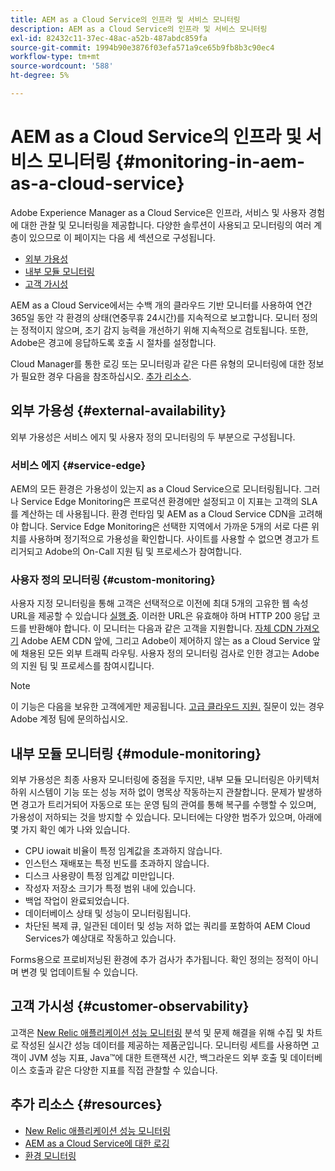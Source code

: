 ```yaml
---
title: AEM as a Cloud Service의 인프라 및 서비스 모니터링
description: AEM as a Cloud Service의 인프라 및 서비스 모니터링
exl-id: 82432c11-37ec-48ac-a52b-487abdc859fa
source-git-commit: 1994b90e3876f03efa571a9ce65b9fb8b3c90ec4
workflow-type: tm+mt
source-wordcount: '588'
ht-degree: 5%

---
```


# AEM as a Cloud Service의 인프라 및 서비스 모니터링 {#monitoring-in-aem-as-a-cloud-service}

Adobe Experience Manager as a Cloud Service은 인프라, 서비스 및 사용자 경험에 대한 관찰 및 모니터링을 제공합니다. 다양한 솔루션이 사용되고 모니터링의 여러 계층이 있으므로 이 페이지는 다음 세 섹션으로 구성됩니다.

* [외부 가용성](#external-availability)
* [내부 모듈 모니터링](#module-monitoring)
* [고객 가시성](#customer-observability)

AEM as a Cloud Service에서는 수백 개의 클라우드 기반 모니터를 사용하여 연간 365일 동안 각 환경의 상태(연중무휴 24시간)를 지속적으로 보고합니다. 모니터 정의는 정적이지 않으며, 조기 감지 능력을 개선하기 위해 지속적으로 검토됩니다. 또한, Adobe은 경고에 응답하도록 호출 시 절차를 설정합니다.

Cloud Manager를 통한 로깅 또는 모니터링과 같은 다른 유형의 모니터링에 대한 정보가 필요한 경우 다음을 참조하십시오. [추가 리소스](#resources).

## 외부 가용성 {#external-availability}

외부 가용성은 서비스 에지 및 사용자 정의 모니터링의 두 부분으로 구성됩니다.

### 서비스 에지 {#service-edge}

AEM의 모든 환경은 가용성이 있는지 as a Cloud Service으로 모니터링됩니다. 그러나 Service Edge Monitoring은 프로덕션 환경에만 설정되고 이 지표는 고객의 SLA를 계산하는 데 사용됩니다. 환경 런타임 및 AEM as a Cloud Service CDN을 고려해야 합니다. Service Edge Monitoring은 선택한 지역에서 가까운 5개의 서로 다른 위치를 사용하며 정기적으로 가용성을 확인합니다. 사이트를 사용할 수 없으면 경고가 트리거되고 Adobe의 On-Call 지원 팀 및 프로세스가 참여합니다.

### 사용자 정의 모니터링 {#custom-monitoring}

사용자 지정 모니터링을 통해 고객은 선택적으로 이전에 최대 5개의 고유한 웹 속성 URL을 제공할 수 있습니다 [실행 중](/help/journey-migration/go-live.md). 이러한 URL은 유효해야 하며 HTTP 200 응답 코드를 반환해야 합니다. 이 모니터는 다음과 같은 고객을 지원합니다. [자체 CDN 가져오기](/help/implementing/dispatcher/cdn.md#point-to-point-CDN) Adobe AEM CDN 앞에, 그리고 Adobe이 제어하지 않는 as a Cloud Service 앞에 채용된 모든 외부 트래픽 라우팅. 사용자 정의 모니터링 검사로 인한 경고는 Adobe의 지원 팀 및 프로세스를 참여시킵니다.

>[!NOTE]
>
> 이 기능은 다음을 보유한 고객에게만 제공됩니다. [고급 클라우드 지원.](https://experienceleague.adobe.com/docs/support-resources/data-sheets/overview.html#support-add-ons) 질문이 있는 경우 Adobe 계정 팀에 문의하십시오.

## 내부 모듈 모니터링 {#module-monitoring}

외부 가용성은 최종 사용자 모니터링에 중점을 두지만, 내부 모듈 모니터링은 아키텍처 하위 시스템이 기능 또는 성능 저하 없이 명목상 작동하는지 관찰합니다. 문제가 발생하면 경고가 트리거되어 자동으로 또는 운영 팀의 관여를 통해 복구를 수행할 수 있으며, 가용성이 저하되는 것을 방지할 수 있습니다. 모니터에는 다양한 범주가 있으며, 아래에 몇 가지 확인 예가 나와 있습니다.

* CPU iowait 비율이 특정 임계값을 초과하지 않습니다.
* 인스턴스 재배포는 특정 빈도를 초과하지 않습니다.
* 디스크 사용량이 특정 임계값 미만입니다.
* 작성자 저장소 크기가 특정 범위 내에 있습니다.
* 백업 작업이 완료되었습니다.
* 데이터베이스 상태 및 성능이 모니터링됩니다.
* 차단된 복제 큐, 일관된 데이터 및 성능 저하 없는 쿼리를 포함하여 AEM Cloud Services가 예상대로 작동하고 있습니다.

Forms용으로 프로비저닝된 환경에 추가 검사가 추가됩니다. 확인 정의는 정적이 아니며 변경 및 업데이트될 수 있습니다.

## 고객 가시성 {#customer-observability}

고객은 [New Relic 애플리케이션 성능 모니터링](https://experienceleague.adobe.com/docs/experience-manager-cloud-service/content/implementing/using-cloud-manager/user-access-new-relic.html) 분석 및 문제 해결을 위해 수집 및 차트로 작성된 실시간 성능 데이터를 제공하는 제품군입니다. 모니터링 세트를 사용하면 고객이 JVM 성능 지표, Java™에 대한 트랜잭션 시간, 백그라운드 외부 호출 및 데이터베이스 호출과 같은 다양한 지표를 직접 관찰할 수 있습니다.

## 추가 리소스 {#resources}

* [New Relic 애플리케이션 성능 모니터링](https://experienceleague.adobe.com/docs/experience-manager-cloud-service/content/implementing/using-cloud-manager/user-access-new-relic.html)
* [AEM as a Cloud Service에 대한 로깅](https://experienceleague.adobe.com/docs/experience-manager-cloud-service/content/implementing/developing/logging.html)
* [환경 모니터링](https://experienceleague.adobe.com/docs/experience-manager-cloud-manager/content/using/monitoring-environments.html)
